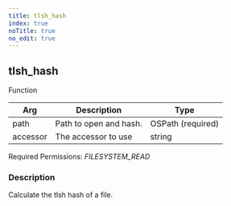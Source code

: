 ```yaml
---
title: tlsh_hash
index: true
noTitle: true
no_edit: true
---
```




<div class="vql_item"></div>


## tlsh_hash
<span class='vql_type pull-right page-header'>Function</span>



<div class="vqlargs"></div>

Arg | Description | Type
----|-------------|-----
path|Path to open and hash.|OSPath (required)
accessor|The accessor to use|string

Required Permissions: 
<i class="linkcolour label pull-right label-success">FILESYSTEM_READ</i>

### Description

Calculate the tlsh hash of a file.

